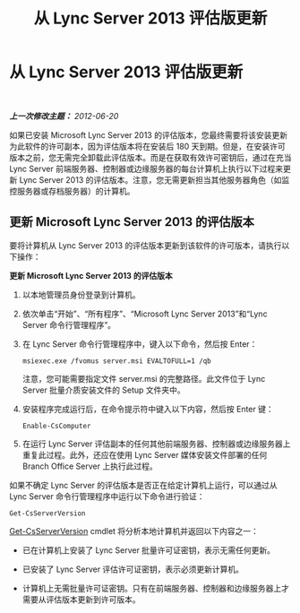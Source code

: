 ﻿---
title: 从 Lync Server 2013 评估版更新
TOCTitle: 从 Lync Server 2013 评估版更新
ms:assetid: 62a88180-4289-4a2a-9cb9-1b9899344a63
ms:mtpsurl: https://technet.microsoft.com/zh-cn/library/Gg521005(v=OCS.15)
ms:contentKeyID: 49313039
ms.date: 05/19/2016
mtps_version: v=OCS.15
ms.translationtype: HT
---

# 从 Lync Server 2013 评估版更新

 

_**上一次修改主题：** 2012-06-20_

如果已安装 Microsoft Lync Server 2013 的评估版本，您最终需要将该安装更新为此软件的许可副本，因为评估版本将在安装后 180 天到期。但是，在安装许可版本之前，您无需完全卸载此评估版本。而是在获取有效许可密钥后，通过在充当 Lync Server 前端服务器、控制器或边缘服务器的每台计算机上执行以下过程来更新 Lync Server 2013 的评估版本。注意，您无需更新担当其他服务器角色（如监控服务器或存档服务器）的计算机。

## 更新 Microsoft Lync Server 2013 的评估版本

要将计算机从 Lync Server 2013 的评估版本更新到该软件的许可版本，请执行以下操作：

**更新 Microsoft Lync Server 2013 的评估版本**

1.  以本地管理员身份登录到计算机。

2.  依次单击“开始”、“所有程序”、“Microsoft Lync Server 2013”和“Lync Server 命令行管理程序”。

3.  在 Lync Server 命令行管理程序中，键入以下命令，然后按 Enter：
    
        msiexec.exe /fvomus server.msi EVALTOFULL=1 /qb
    
    注意，您可能需要指定文件 server.msi 的完整路径。此文件位于 Lync Server 批量介质安装文件的 Setup 文件夹中。

4.  安装程序完成运行后，在命令提示符中键入以下内容，然后按 Enter 键：
    
        Enable-CsComputer

5.  在运行 Lync Server 评估副本的任何其他前端服务器、控制器或边缘服务器上重复此过程。此外，还应在使用 Lync Server 媒体安装文件部署的任何 Branch Office Server 上执行此过程。

如果不确定 Lync Server 的评估版本是否正在给定计算机上运行，可以通过从 Lync Server 命令行管理程序中运行以下命令进行验证：

    Get-CsServerVersion

[Get-CsServerVersion](get-csserverversion.md) cmdlet 将分析本地计算机并返回以下内容之一：

  - 已在计算机上安装了 Lync Server 批量许可证密钥，表示无需任何更新。

  - 已安装了 Lync Server 评估许可证密钥，表示必须更新计算机。

  - 计算机上无需批量许可证密钥。只有在前端服务器、控制器和边缘服务器上才需要从评估版本更新到许可版本。

